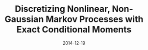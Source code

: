 ---
title: "Discretizing Nonlinear, Non-Gaussian Markov Processes with Exact Conditional Moments"
collection: talks
type: "Seminar"
venue: "University of Technology Sydney Business School"
link: https://www.uts.edu.au/about/uts-business-school/economics-department
paperurl: https://doi.org/10.3982/QE737
slides: https://alexisakira.github.io/files/slides/slides_discretization.pdf
date: 2014-12-19
location: "Sydney, Australia"
---